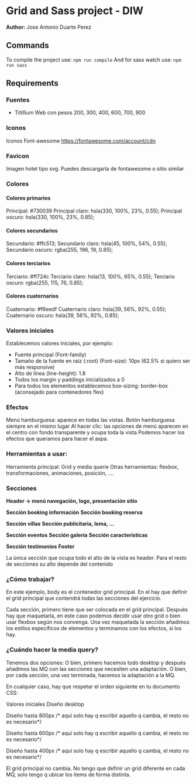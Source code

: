 # Grid and Sass project - DIW
**Author:** Jose Antonio Duarte Perez

## Commands
To compile the project use: `npm run compile`
And for sass watch use: `npm run sass`

## Requirements

### Fuentes
- Titillium Web con  pesos 200, 300, 400, 600, 700, 900

### Iconos
Iconos Font-awesome
https://fontawesome.com/account/cdn

### Favicon
Imagen hotel tipo svg. 
Puedes descargarla de fontawesome o sitio similar

### Colores
#### Colores primarios
Principal: #730039 
Principal claro: hsla(330, 100%, 23%, 0.55);
Principal oscuro: hsla(330, 100%, 23%, 0.85);
#### Colores secundarios
Secundario: #ffc513; 
Secundario claro: hsla(45, 100%, 54%, 0.55);
Secundario oscuro: rgba(255, 196, 19, 0.85);
#### Colores terciarios
Terciario: #ff724c 
Terciario claro: hsla(13, 100%, 65%, 0.55);
Terciario oscuro: rgba(255, 115, 76, 0.85);
#### Colores cuaternarios
Cuaternario: #f6eedf
Cuaternario claro: hsla(39, 56%, 92%, 0.55); 
Cuaternario oscuro: hsla(39, 56%, 92%, 0.85);

### Valores iniciales
Establecemos valores iniciales, por ejemplo:
- Fuente principal (Font-family)
- Tamaño de la fuente en raíz (:root) (Font-size): 10px (62.5% si quiero ser más responsive)
- Alto de línea (line-height): 1.8
- Todos los margin y paddings inicializados a 0
- Para todos los elementos establecemos box-sizing: border-box (aconsejado para contenedores flex)

### Efectos
Menú hamburguesa: aparece en todas las vistas. 
Botón hamburguesa siempre en el mismo lugar
Al hacer clic: las opciones de menú aparecen en el centro con fondo transparente y ocupa toda la vista
Podemos hacer los efectos que queramos para hacer el aspa.

### Herramientas a usar:
Herramienta principal: Grid y media querie
Otras herramientas: flexbox, transformaciones, animaciones, posición, ….

### Secciones
**Header -> menú navegación, logo, presentación sitio**

**Sección booking información**
**Sección booking reserva**

**Sección villas**
**Sección publicitaria, lema, …**

**Sección eventos**
**Sección galería**
**Sección características**

**Sección testimonios**
**Footer**

La única sección que ocupa todo el alto de la vista es header. Para el resto de secciones su alto depende del contenido 

### ¿Cómo trabajar?

En este ejemplo, body es el contenedor grid principal. En el hay que definir el grid principal que contendrá todas las secciones del ejercicio.

Cada sección, primero tiene que ser colocada en el grid principal. Después hay que maquetarla, en este caso podemos decidir usar otro grid o bien usar flexbox según nos convenga. Una vez maquetada la sección añadimos los estilos específicos de elementos y terminamos con los efectos, si los hay.

### ¿Cuándo hacer la media query?
Tenemos dos opciones: 
O bien, primero hacemos todo desktop y después añadimos las MQ con las secciones que necesiten una adaptación.
O bien, por cada sección, una vez terminada, hacemos la adaptación a la MQ.

En cualquier caso, hay que respetar el orden siguiente en tu documento CSS:

Valores iniciales
Diseño desktop

Diseño hasta 800px
 /* aquí solo hay q escribir aquello q cambia, el resto no es necesario*/

Diseño hasta 600px
/* aquí solo hay q escribir aquello q cambia, el resto no es necesario*/

Diseño hasta 400px
/* aquí solo hay q escribir aquello q cambia, el resto no es necesario*/

El grid principal no cambia. No tengo que definir un grid diferente en cada MQ, solo tengo q ubicar los ítems de forma distinta.

